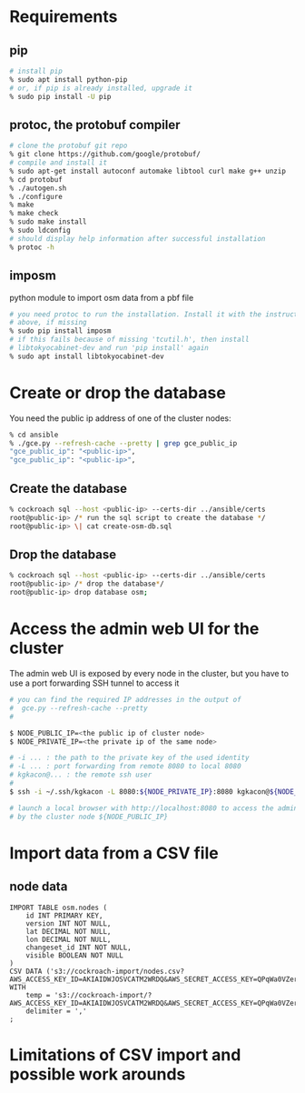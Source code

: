 # Requirements
## pip
```bash
# install pip
% sudo apt install python-pip
# or, if pip is already installed, upgrade it
% sudo pip install -U pip
```

## protoc, the protobuf compiler
```bash
# clone the protobuf git repo
% git clone https://github.com/google/protobuf/
# compile and install it
% sudo apt-get install autoconf automake libtool curl make g++ unzip
% cd protobuf
% ./autogen.sh
% ./configure
% make
% make check
% sudo make install
% sudo ldconfig 
# should display help information after successful installation
% protoc -h
```

## imposm
python module to import osm data from a pbf file
```bash
# you need protoc to run the installation. Install it with the instructions
# above, if missing
% sudo pip install imposm
# if this fails because of missing 'tcutil.h', then install
# libtokyocabinet-dev and run 'pip install' again
% sudo apt install libtokyocabinet-dev
```

# Create or drop the database
You need the public ip address of one of the cluster nodes:
```bash
% cd ansible
% ./gce.py --refresh-cache --pretty | grep gce_public_ip
"gce_public_ip": "<public-ip>", 
"gce_public_ip": "<public-ip>",
```

## Create the database
```bash
% cockroach sql --host <public-ip> --certs-dir ../ansible/certs
root@public-ip> /* run the sql script to create the database */
root@public-ip> \| cat create-osm-db.sql
```

## Drop the database
```bash
% cockroach sql --host <public-ip> --certs-dir ../ansible/certs
root@public-ip> /* drop the database*/
root@public-ip> drop database osm;
```

# Access the admin web UI for the cluster

The admin web UI is exposed by every node in the cluster, but you have to use a port forwarding SSH
tunnel to access it

```bash
# you can find the required IP addresses in the output of
#  gce.py --refresh-cache --pretty
#

$ NODE_PUBLIC_IP=<the public ip of cluster node>
$ NODE_PRIVATE_IP=<the private ip of the same node>

# -i ... : the path to the private key of the used identity
# -L ... : port forwarding from remote 8080 to local 8080
# kgkacon@... : the remote ssh user 
#
$ ssh -i ~/.ssh/kgkacon -L 8080:${NODE_PRIVATE_IP}:8080 kgkacon@${NODE_PUBLIC_IP}

# launch a local browser with http://localhost:8080 to access the admin web UI exposed
# by the cluster node ${NODE_PUBLIC_IP}
```

# Import data from a CSV file


## node data
```
IMPORT TABLE osm.nodes (
    id INT PRIMARY KEY,
    version INT NOT NULL,
    lat DECIMAL NOT NULL,
    lon DECIMAL NOT NULL,
    changeset_id INT NOT NULL,
    visible BOOLEAN NOT NULL
)
CSV DATA ('s3://cockroach-import/nodes.csv?AWS_ACCESS_KEY_ID=AKIAIDWJOSVCATM2WRDQ&AWS_SECRET_ACCESS_KEY=QPqWa0VZerNLfwmR52oKjVFZF%2F6ct%2B4d1bifSkXL')
WITH
    temp = 's3://cockroach-import/?AWS_ACCESS_KEY_ID=AKIAIDWJOSVCATM2WRDQ&AWS_SECRET_ACCESS_KEY=QPqWa0VZerNLfwmR52oKjVFZF%2F6ct%2B4d1bifSkXL',
    delimiter = ','
;
```


# Limitations of CSV import and possible work arounds

